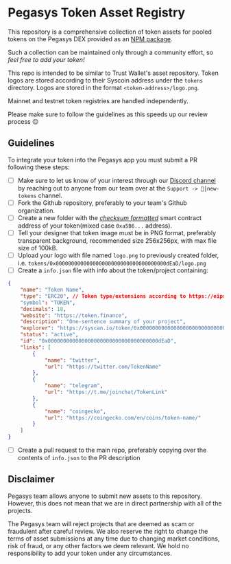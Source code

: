 # Pegasys Token Asset Registry

This repository is a comprehensive collection of token assets for pooled tokens on the Pegasys DEX provided as an [NPM package](https://www.npmjs.com/package/@pollum-io/pegasys-tokens).

Such a collection can be maintained only through a community effort, so _feel free to add your token!_

This repo is intended to be similar to Trust Wallet's asset repository. Token logos are stored according to their Syscoin address under the `tokens` directory. Logos are stored in the format `<token-address>/logo.png`.

Mainnet and testnet token registries are handled independently.

Please make sure to follow the guidelines as this speeds up our review process 😉

## Guidelines
To integrate your token into the Pegasys app you must submit a PR following these steps:
- [ ] Make sure to let us know of your interest through our [Discord channel](https://discord.gg/kAq3pAUAkE) by reaching out to anyone from our team over at the `Support -> 🌱│new-tokens` channel.
- [ ] Fork the Github repository, preferably to your team's Github organization.
- [ ] Create a new folder with the [_checksum formatted_](https://piyolab.github.io/sushiether/RunScrapboxCode/?web3=1.0.0-beta.33&code=https://scrapbox.io/api/code/sushiether/web3.js_-_Ethereum_のアドレスをチェックサム付きアドレスに変換する/demo.js) smart contract address of your token(mixed case `0xa5B6...` address).
- [ ] Tell your designer that token image must be in PNG format, preferably transparent background, recommended size 256x256px, with max file size of 100kB.
- [ ] Upload your logo with file named `logo.png` to previously created folder, i.e. `tokens/0x000000000000000000000000000000000000dEaD/logo.png`
- [ ] Create a `info.json` file with info about the token/project containing:
```json
{
    "name": "Token Name",
    "type": "ERC20", // Token type/extensions according to https://eips.ethereum.org/ | https://openzeppelin.com/contracts/
    "symbol": "TOKEN",
    "decimals": 18,
    "website": "https://token.finance",
    "description": "One-sentence summary of your project",
    "explorer": "https://syscan.io/token/0x000000000000000000000000000000000000dEaD",
    "status": "active",
    "id": "0x000000000000000000000000000000000000dEaD",
    "links": [
        {
            "name": "twitter",
            "url": "https://twitter.com/TokenName"
        },
        {
            "name": "telegram",
            "url": "https://t.me/joinchat/TokenLink"
        },
        {
            "name": "coingecko",
            "url": "https://coingecko.com/en/coins/token-name/"
        }
    ]
}
```
- [ ] Create a pull request to the main repo, preferably copying over the contents of `info.json` to the PR description

## Disclaimer
Pegasys team allows anyone to submit new assets to this repository. However, this does not mean that we are in direct partnership with all of the projects.

The Pegasys team will reject projects that are deemed as scam or fraudulent after careful review. We also reserve the right to change the terms of asset submissions at any time due to changing market conditions, risk of fraud, or any other factors we deem relevant. We hold no responsibility to add your token under any circumstances.


